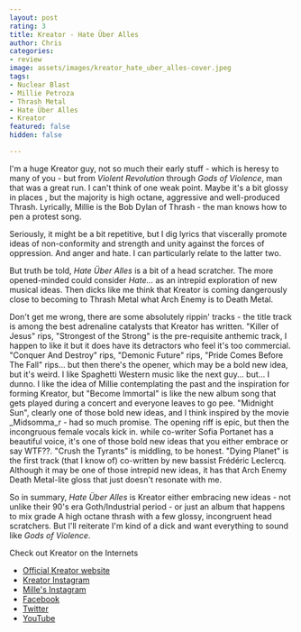 ```yaml
---
layout: post
rating: 3
title: Kreator - Hate Über Alles
author: Chris
categories:
- review
image: assets/images/kreator_hate_uber_alles-cover.jpeg
tags:
- Nuclear Blast
- Millie Petroza
- Thrash Metal
- Hate Über Alles
- Kreator
featured: false
hidden: false

---
```

I'm a huge Kreator guy, not so much their early stuff - which is heresy to many of you - but from _Violent Revolution_ through _Gods of Violence_, man that was a great run.  I can't think of one weak point. Maybe it's a bit glossy in places , but the majority is high octane, aggressive and well-produced Thrash.  Lyrically, Millie is the Bob Dylan of Thrash - the man knows how to pen a protest song. 

Seriously, it might be a bit repetitive, but I dig lyrics that viscerally promote ideas of non-conformity and strength and unity against the forces of oppression. And anger and hate.  I can particularly relate to the latter two. 

But truth be told, _Hate Über Alles_ is a bit of a head scratcher.  The more opened-minded could consider _Hate..._ as an intrepid exploration of new musical ideas. Then dicks like me think that Kreator is coming dangerously close to becoming to Thrash Metal what Arch Enemy is to Death Metal.    
  
Don't get me wrong, there are some absolutely rippin' tracks - the title track is among the best adrenaline catalysts that Kreator has written. "Killer of Jesus" rips, "Strongest of the Strong" is the pre-requisite anthemic track, I happen to like it but it does have its detractors who feel it's too commercial.  "Conquer And Destroy" rips, "Demonic Future" rips, "Pride Comes Before The Fall" rips... but then there's the opener, which may be a bold new idea, but it's weird. I like Spaghetti Western music like the next guy... but... I dunno.  I like the idea of Millie contemplating the past and the inspiration for forming Kreator, but "Become Immortal" is like the new album song that gets played during a concert and everyone leaves to go pee. "Midnight Sun", clearly one of those bold new ideas, and I think inspired by the movie _Midsomma_r - had so much promise.  The opening riff is epic, but then the incongruous female vocals kick in.  while co-writer Sofia Portanet has a beautiful voice, it's one of those bold new ideas that you either embrace or say WTF??.  "Crush the Tyrants" is middling, to be honest.  "Dying Planet" is the first track (that I know of) co-written by new bassist Frédéric Leclercq. Although it may be one of those intrepid new ideas, it has that Arch Enemy Death Metal-lite gloss that just doesn't resonate with me. 

So in summary, _Hate Über Alles_ is Kreator either embracing new ideas - not unlike their 90's era Goth/Industrial period - or just an album that happens to mix grade A high octane thrash with a few glossy, incongruent head scratchers.  But I'll reiterate I'm kind of a dick and want everything to sound like _Gods of Violence_. 

Check out Kreator on the Internets

* [Official Kreator website](https://www.kreator-terrorzone.de/ "Official Kreator website")
* [Kreator Instagram](https://www.instagram.com/kreatorofficial/ "Kreator Instagram")
* [Mille's Instagram](https://www.instagram.com/mille.petrozza/ "Mille's Instagram")
* [Facebook]()
* [Twitter](https://twitter.com/kreator "Twitter")
* [YouTube](https://www.youtube.com/c/kreator "YouTube")